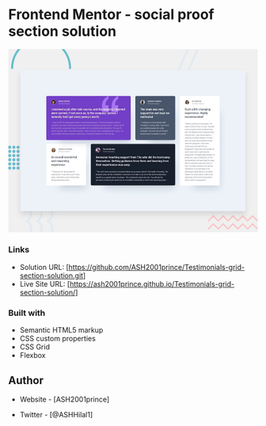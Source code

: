# Frontend Mentor - social proof section solution

![Design preview for the Testimonials grid section coding challenge](./design/desktop-preview.jpg)

### Links

- Solution URL: [https://github.com/ASH2001prince/Testimonials-grid-section-solution.git]
- Live Site URL: [https://ash2001prince.github.io/Testimonials-grid-section-solution/]

### Built with

- Semantic HTML5 markup
- CSS custom properties
- CSS Grid
- Flexbox

## Author

- Website - [ASH2001prince]

- Twitter - [@ASHHilal1]
